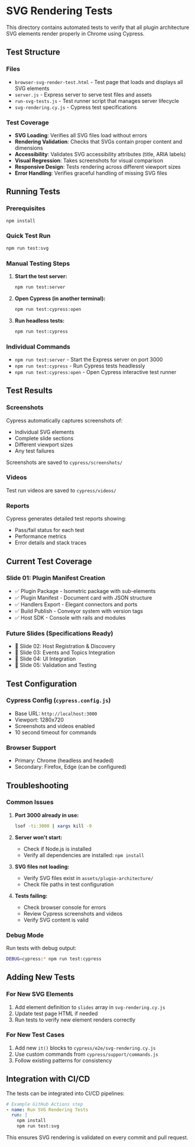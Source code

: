 # SVG Rendering Tests

This directory contains automated tests to verify that all plugin architecture SVG elements render properly in Chrome using Cypress.

## Test Structure

### Files
- `browser-svg-render-test.html` - Test page that loads and displays all SVG elements
- `server.js` - Express server to serve test files and assets
- `run-svg-tests.js` - Test runner script that manages server lifecycle
- `svg-rendering.cy.js` - Cypress test specifications

### Test Coverage
- **SVG Loading**: Verifies all SVG files load without errors
- **Rendering Validation**: Checks that SVGs contain proper content and dimensions
- **Accessibility**: Validates SVG accessibility attributes (title, ARIA labels)
- **Visual Regression**: Takes screenshots for visual comparison
- **Responsive Design**: Tests rendering across different viewport sizes
- **Error Handling**: Verifies graceful handling of missing SVG files

## Running Tests

### Prerequisites
```bash
npm install
```

### Quick Test Run
```bash
npm run test:svg
```

### Manual Testing Steps

1. **Start the test server:**
   ```bash
   npm run test:server
   ```

2. **Open Cypress (in another terminal):**
   ```bash
   npm run test:cypress:open
   ```

3. **Run headless tests:**
   ```bash
   npm run test:cypress
   ```

### Individual Commands

- `npm run test:server` - Start the Express server on port 3000
- `npm run test:cypress` - Run Cypress tests headlessly
- `npm run test:cypress:open` - Open Cypress interactive test runner

## Test Results

### Screenshots
Cypress automatically captures screenshots of:
- Individual SVG elements
- Complete slide sections
- Different viewport sizes
- Any test failures

Screenshots are saved to `cypress/screenshots/`

### Videos
Test run videos are saved to `cypress/videos/`

### Reports
Cypress generates detailed test reports showing:
- Pass/fail status for each test
- Performance metrics
- Error details and stack traces

## Current Test Coverage

### Slide 01: Plugin Manifest Creation
- ✅ Plugin Package - Isometric package with sub-elements
- ✅ Plugin Manifest - Document card with JSON structure
- ✅ Handlers Export - Elegant connectors and ports
- ✅ Build Publish - Conveyor system with version tags
- ✅ Host SDK - Console with rails and modules

### Future Slides (Specifications Ready)
- 🔄 Slide 02: Host Registration & Discovery
- 🔄 Slide 03: Events and Topics Integration  
- 🔄 Slide 04: UI Integration
- 🔄 Slide 05: Validation and Testing

## Test Configuration

### Cypress Config (`cypress.config.js`)
- Base URL: `http://localhost:3000`
- Viewport: 1280x720
- Screenshots and videos enabled
- 10 second timeout for commands

### Browser Support
- Primary: Chrome (headless and headed)
- Secondary: Firefox, Edge (can be configured)

## Troubleshooting

### Common Issues

1. **Port 3000 already in use:**
   ```bash
   lsof -ti:3000 | xargs kill -9
   ```

2. **Server won't start:**
   - Check if Node.js is installed
   - Verify all dependencies are installed: `npm install`

3. **SVG files not loading:**
   - Verify SVG files exist in `assets/plugin-architecture/`
   - Check file paths in test configuration

4. **Tests failing:**
   - Check browser console for errors
   - Review Cypress screenshots and videos
   - Verify SVG content is valid

### Debug Mode
Run tests with debug output:
```bash
DEBUG=cypress:* npm run test:cypress
```

## Adding New Tests

### For New SVG Elements
1. Add element definition to `slides` array in `svg-rendering.cy.js`
2. Update test page HTML if needed
3. Run tests to verify new element renders correctly

### For New Test Cases
1. Add new `it()` blocks to `cypress/e2e/svg-rendering.cy.js`
2. Use custom commands from `cypress/support/commands.js`
3. Follow existing patterns for consistency

## Integration with CI/CD

The tests can be integrated into CI/CD pipelines:

```yaml
# Example GitHub Actions step
- name: Run SVG Rendering Tests
  run: |
    npm install
    npm run test:svg
```

This ensures SVG rendering is validated on every commit and pull request.

